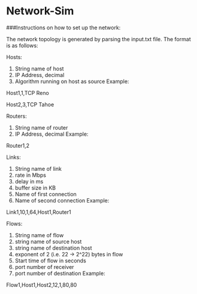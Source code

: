 # Network-Sim

###Instructions on how to set up the network:

The network topology is generated by parsing the input.txt file.  The format is as follows:

Hosts:

1. String name of host
2. IP Address, decimal
3. Algorithm running on host as source
Example:

Host1,1,TCP Reno

Host2,3,TCP Tahoe

Routers:

1. String name of router
2. IP Address, decimal
Example:

Router1,2

Links:

1. String name of link
2. rate in Mbps
3. delay in ms
4. buffer size in KB
5. Name of first connection
6. Name of second connection
Example:

Link1,10,1,64,Host1,Router1

Flows:

1. String name of flow
2. string name of source host
3. string name of destination host
4. exponent of 2 (i.e. 22 -> 2^22) bytes in flow
5. Start time of flow in seconds
6. port number of receiver
7. port number of destination
Example:

Flow1,Host1,Host2,12,1,80,80
